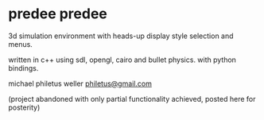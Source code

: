 predee predee
=============

3d simulation environment with heads-up display style selection and menus.

written in c++ using sdl, opengl, cairo and bullet physics. 
with python bindings.

michael philetus weller <philetus@gmail.com>

(project abandoned with only partial functionality achieved, posted here for posterity)
